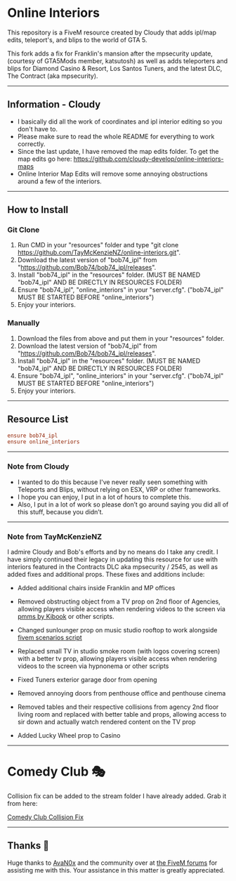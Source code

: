 # Online Interiors

This repository is a FiveM resource created by Cloudy that adds ipl/map edits, teleport's, and blips to the world of GTA 5.

This fork adds a fix for Franklin's mansion after the mpsecurity update, (courtesy of GTA5Mods member, katsutosh) as well as adds teleporters and blips for Diamond Casino & Resort, Los Santos Tuners, and the latest DLC, The Contract (aka mpsecurity).

----------------------

## Information - Cloudy

- I basically did all the work of coordinates and ipl interior editing so you don't have to.
- Please make sure to read the whole README for everything to work correctly.
- Since the last update, I have removed the map edits folder. To get the map edits go here: <https://github.com/cloudy-develop/online-interiors-maps>
- Online Interior Map Edits will remove some annoying obstructions around a few of the interiors.

----------------------

## How to Install

### Git Clone

1. Run CMD in your "resources" folder and type "git clone <https://github.com/TayMcKenzieNZ/online-interiors.git>".
2. Download the latest version of "bob74_ipl" from "https://github.com/Bob74/bob74_ipl/releases".
3. Install "bob74_ipl" in the "resources" folder. (MUST BE NAMED "bob74_ipl" AND BE DIRECTLY IN RESOURCES FOLDER)
4. Ensure "bob74_ipl", "online_interiors" in your "server.cfg". ("bob74_ipl" MUST BE STARTED BEFORE "online_interiors")
5. Enjoy your interiors.

### Manually

1. Download the files from above and put them in your "resources" folder.
2. Download the latest version of "bob74_ipl" from "https://github.com/Bob74/bob74_ipl/releases".
3. Install "bob74_ipl" in the "resources" folder. (MUST BE NAMED "bob74_ipl" AND BE DIRECTLY IN RESOURCES FOLDER)
4. Ensure "bob74_ipl", "online_interiors" in your "server.cfg". ("bob74_ipl" MUST BE STARTED BEFORE "online_interiors")
5. Enjoy your interiors.

----------------------

## Resource List

```cfg
ensure bob74_ipl
ensure online_interiors
```

----------------------

### Note from Cloudy

- I wanted to do this because I've never really seen something with Teleports and Blips, without relying on ESX, VRP or other frameworks.
- I hope you can enjoy, I put in a lot of hours to complete this.
- Also, I put in a lot of work so please don’t go around saying you did all of this stuff, because you didn’t.

----------------------

### Note from TayMcKenzieNZ

I admire Cloudy and Bob's efforts and by no means do I take any credit. I have simply continued their legacy in updating this resource for use with interiors featured in the Contracts DLC aka mpsecurity / 2545, as well as added fixes and additional props. These fixes and additions include:

- Added  additional chairs inside Franklin and MP offices

- Removed obstructing object from a TV prop on 2nd floor of Agencies, allowing players visible access when rendering videos to the screen via [pmms by Kibook](https://github.com/kibook/pmms) or other scripts.

- Changed sunlounger prop on music studio rooftop to work alongside [fivem scenarios script](https://github.com/kibook/fivem-scenarios)

- Replaced small TV in studio smoke room (with logos covering screen) with a better tv prop, allowing players visible access when rendering videos to the screen via hypnonema or other scripts

- Fixed Tuners exterior garage door from opening

- Removed annoying doors from penthouse office and penthouse cinema

- Removed tables and their respective collisions from agency 2nd floor living room and replaced with better table and props, allowing access to sir down and actually watch rendered content on the TV prop

- Added Lucky Wheel prop to Casino

----------------------

# Comedy Club 🎭

Collision fix can be added to the stream folder I have already added. Grab it from here:

 [Comedy Club Collision Fix](https://github.com/Nowimps8/nw_comedyClub) 

----------------------

## Thanks 🙏

Huge thanks to [AvaN0x](https://github.com/AvaN0x) and the community over at [the FiveM forums](https://forum.cfx.re/t/the-contract-infos-build-2545/4792123) for assisting me with this. Your assistance in this matter is greatly appreciated.
